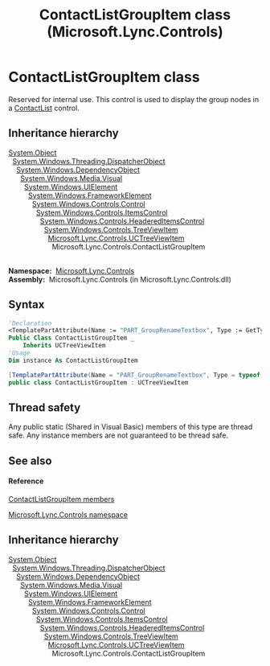 ﻿---
title: ContactListGroupItem class (Microsoft.Lync.Controls)
TOCTitle: ContactListGroupItem class
ms:assetid: T:Microsoft.Lync.Controls.ContactListGroupItem_DI_3_UC_OCS14MrefLyncWPF
ms:mtpsurl: https://msdn.microsoft.com/en-us/library/microsoft.lync.controls.contactlistgroupitem_di_3_uc_ocs14mreflyncwpf(v=office.15)
ms:contentKeyID: 48592307
ms.date: 07/28/2014
mtps_version: v=office.15
f1_keywords:
- Microsoft.Lync.Controls.ContactListGroupItem
dev_langs:
- CSharp
- JScript
- VB
- other
---

# ContactListGroupItem class

Reserved for internal use. This control is used to display the group nodes in a [ContactList](contactlist-class-microsoft-lync-controls_1.md) control.

## Inheritance hierarchy

[System.Object](http://msdn2.microsoft.com/en-us/library/e5kfa45b)  
  [System.Windows.Threading.DispatcherObject](http://msdn2.microsoft.com/en-us/library/ms615925)  
    [System.Windows.DependencyObject](http://msdn2.microsoft.com/en-us/library/ms589309)  
      [System.Windows.Media.Visual](http://msdn2.microsoft.com/en-us/library/ms635637)  
        [System.Windows.UIElement](http://msdn2.microsoft.com/en-us/library/ms590078)  
          [System.Windows.FrameworkElement](http://msdn2.microsoft.com/en-us/library/ms602714)  
            [System.Windows.Controls.Control](http://msdn2.microsoft.com/en-us/library/ms609826)  
              [System.Windows.Controls.ItemsControl](http://msdn2.microsoft.com/en-us/library/ms611045)  
                [System.Windows.Controls.HeaderedItemsControl](http://msdn2.microsoft.com/en-us/library/ms616578)  
                  [System.Windows.Controls.TreeViewItem](http://msdn2.microsoft.com/en-us/library/ms595701)  
                    [Microsoft.Lync.Controls.UCTreeViewItem](uctreeviewitem-class-microsoft-lync-controls_1.md)  
                      Microsoft.Lync.Controls.ContactListGroupItem  
                        

**Namespace:**  [Microsoft.Lync.Controls](microsoft-lync-controls-namespace_1.md)  
**Assembly:**  Microsoft.Lync.Controls (in Microsoft.Lync.Controls.dll)

## Syntax

``` vb
'Declaration
<TemplatePartAttribute(Name := "PART_GroupRenameTextbox", Type := GetType(TextBox))> _
Public Class ContactListGroupItem _
    Inherits UCTreeViewItem
'Usage
Dim instance As ContactListGroupItem
```

``` csharp
[TemplatePartAttribute(Name = "PART_GroupRenameTextbox", Type = typeof(TextBox))]
public class ContactListGroupItem : UCTreeViewItem
```

## Thread safety

Any public static (Shared in Visual Basic) members of this type are thread safe. Any instance members are not guaranteed to be thread safe.

## See also

#### Reference

[ContactListGroupItem members](contactlistgroupitem-members-microsoft-lync-controls_1.md)

[Microsoft.Lync.Controls namespace](microsoft-lync-controls-namespace_1.md)

## Inheritance hierarchy

[System.Object](http://msdn2.microsoft.com/en-us/library/e5kfa45b)  
  [System.Windows.Threading.DispatcherObject](http://msdn2.microsoft.com/en-us/library/ms615925)  
    [System.Windows.DependencyObject](http://msdn2.microsoft.com/en-us/library/ms589309)  
      [System.Windows.Media.Visual](http://msdn2.microsoft.com/en-us/library/ms635637)  
        [System.Windows.UIElement](http://msdn2.microsoft.com/en-us/library/ms590078)  
          [System.Windows.FrameworkElement](http://msdn2.microsoft.com/en-us/library/ms602714)  
            [System.Windows.Controls.Control](http://msdn2.microsoft.com/en-us/library/ms609826)  
              [System.Windows.Controls.ItemsControl](http://msdn2.microsoft.com/en-us/library/ms611045)  
                [System.Windows.Controls.HeaderedItemsControl](http://msdn2.microsoft.com/en-us/library/ms616578)  
                  [System.Windows.Controls.TreeViewItem](http://msdn2.microsoft.com/en-us/library/ms595701)  
                    [Microsoft.Lync.Controls.UCTreeViewItem](uctreeviewitem-class-microsoft-lync-controls_1.md)  
                      Microsoft.Lync.Controls.ContactListGroupItem

